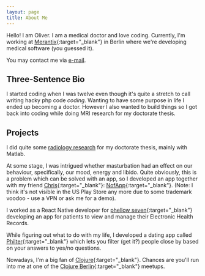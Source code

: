 ```yaml
---
layout: page
title: About Me
---
```


Hello! I am Oliver. I am a medical doctor and love coding. Currently,
I'm working at [Merantix][merantix]{:target="_blank"} in Berlin where
we're developing medical software (you guessed it).

You may contact me via [e-mail][email].

## Three-Sentence Bio

I started coding when I was twelve even though it's quite a stretch to
call writing hacky php code *coding*. Wanting to have some purpose in
life I ended up becoming a doctor. However I also wanted to build
things so I got back into coding while doing MRI research for my
doctorate thesis.

## Projects

I did quite some [radiology research][publications] for my doctorate
thesis, mainly with Matlab.

At some stage, I was intrigued whether masturbation had an effect on
our behaviour, specifically, our mood, energy and libido. Quite
obviously, this is a problem which can be solved with an app, so I
developed an app together with my friend
[Chris][chris]{:target="_blank"}:
[NofApp][nofapp]{:target="_blank"}. (Note: I think it's not visible in
the US Play Store any more due to some trademark voodoo - use a VPN or
ask me for a demo).

I worked as a React Native developer for [phellow
seven][phellowseven]{:target="_blank"} developing an app for patients
to view and manage their Electronic Health Records.

While figuring out what to do with my life, I developed a dating app
called [Philter][philter]{:target="_blank"} which lets you filter (get
it?) people close by based on your answers to yes/no questions.

Nowadays, I'm a big fan of
[Clojure][clojure]{:target="_blank"}. Chances are you'll run into me
at one of the [Clojure Berlin][clojureberlin]{:target="_blank"}
meetups.


<!-- links -->
[merantix]: http://www.merantix.com
[email]: mailto:oli@eidel.net
[publications]: /publications
[chris]: https://github.com/HerrFolgreich
[nofapp]: https://play.google.com/store/apps/details?id=com.betterarguruments.nofapp
[phellowseven]: https://phellowseven.com
[philter]: https://www.philter.in
[clojure]: https://clojure.org
[clojureberlin]: https://www.meetup.com/Clojure-Berlin/
